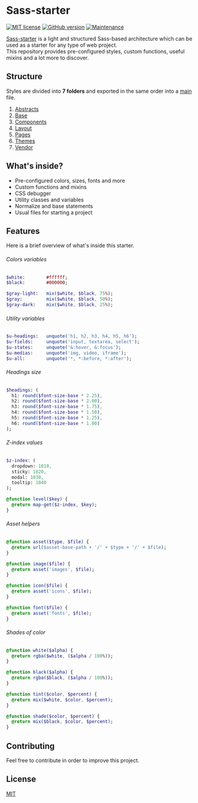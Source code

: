 # Sass-starter

[![MIT license](https://img.shields.io/badge/License-MIT-blue.svg)](https://github.com/VeronQ/sass-starter/blob/master/LICENSE)
[![GitHub version](https://d25lcipzij17d.cloudfront.net/badge.svg?id=gh&type=6&v=1.0.0)](https://github.com/VeronQ/sass-starter/releases)
[![Maintenance](https://img.shields.io/badge/Maintained%3F-yes-green.svg)](https://github.com/veronQ/sass-starter/graphs/commit-activity)

[Sass-starter](https://github.com/VeronQ/sass-starter) is a light and structured Sass-based architecture which can be used as a starter for any type of web project.  
This repository provides pre-configured styles, custom functions, useful mixins and a lot more to discover.

## Structure

Styles are divided into **7 folders** and exported in the same order into a [main](https://github.com/VeronQ/sass-starter/blob/master/main.scss) file.

1. [Abstracts](https://github.com/VeronQ/sass-starter/tree/master/abstracts)
2. [Base](https://github.com/VeronQ/sass-starter/tree/master/base)
3. [Components](https://github.com/VeronQ/sass-starter/tree/master/components)
4. [Layout](https://github.com/VeronQ/sass-starter/tree/master/layout)
5. [Pages](https://github.com/VeronQ/sass-starter/tree/master/pages)
6. [Themes](https://github.com/VeronQ/sass-starter/tree/master/themes)
7. [Vendor](https://github.com/VeronQ/sass-starter/tree/master/vendor)

## What's inside?

* Pre-configured colors, sizes, fonts and more
* Custom functions and mixins
* CSS debugger
* Utility classes and variables
* Normalize and base statements
* Usual files for starting a project

## Features

Here is a brief overview of what's inside this starter.

###### Colors variables
```sass
$white:        #ffffff;
$black:        #000000;

$gray-light:   mix($white, $black, 75%);
$gray:         mix($white, $black, 50%);
$gray-dark:    mix($white, $black, 25%);
```

###### Utility variables
```sass
$u-headings:   unquote('h1, h2, h3, h4, h5, h6');
$u-fields:     unquote('input, textarea, select');
$u-states:     unquote('&:hover, &:focus');
$u-medias:     unquote('img, video, iframe');
$u-all:        unquote('*, *:before, *:after');
```

###### Headings size
```sass
$headings: (
  h1: round($font-size-base * 2.25),
  h2: round($font-size-base * 2.00),
  h3: round($font-size-base * 1.75),
  h4: round($font-size-base * 1.50),
  h5: round($font-size-base * 1.25),
  h6: round($font-size-base * 1.00)
);
```

###### Z-index values
```sass
$z-index: (
  dropdown: 1010,
  sticky: 1020,
  modal: 1030,
  tooltip: 1040
);

@function level($key) {
  @return map-get($z-index, $key);
}
```

###### Asset helpers
```sass
@function asset($type, $file) {
  @return url($asset-base-path + '/' + $type + '/' + $file);
}

@function image($file) {
  @return asset('images', $file);
}

@function icon($file) {
  @return asset('icons', $file);
}

@function font($file) {
  @return asset('fonts', $file);
}
```

###### Shades of color
```sass
@function white($alpha) {
  @return rgba($white, ($alpha / 100%));
}

@function black($alpha) {
  @return rgba($black, ($alpha / 100%));
}

@function tint($color, $percent) {
  @return mix($white, $color, $percent);
}

@function shade($color, $percent) {
  @return mix($black, $color, $percent);
}
```

## Contributing

Feel free to contribute in order to improve this project.


## License
[MIT](https://github.com/VeronQ/sass-starter/blob/master/LICENSE)
